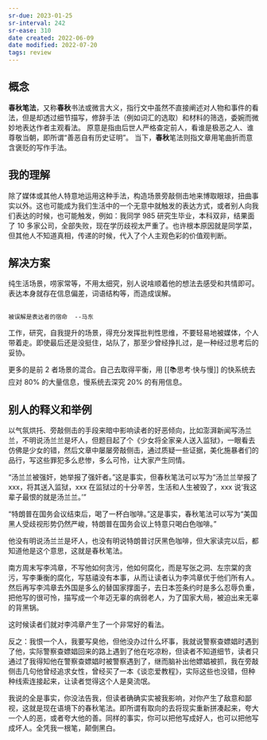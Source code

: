 ```yaml
---
sr-due: 2023-01-25
sr-interval: 242
sr-ease: 310
date created: 2022-06-09
date modified: 2022-07-20
tags: review 
---
```


## 概念

**春秋笔法**，又称**春秋**书法或微言大义，指行文中虽然不直接阐述对人物和事件的看法，但是却透过细节描写，修辞手法（例如词汇的选取）和材料的筛选，委婉而微妙地表达作者主观看法。 原意是指由后世人严格查定前人，看谁是极恶之人、谁尊敬当朝，即所谓“善恶自有历史证明”。 当下，**春秋**笔法则指文章用笔曲折而意含褒贬的写作手法。

## 我的理解

除了媒体或其他人特意地运用这种手法，构造场景旁敲侧击地来博取眼球，扭曲事实以外。这也可能成为我们生活中的一个无意中就触发的表达方式，或者别人向我们表达的时候，也可能触发，例如：我同学 985 研究生毕业，本科双非，结果面了 10 多家公司，全部失败，现在学历歧视太严重了。也许根本原因就是同学菜，但其他人不知道真相，传递的时候，代入了个人主观色彩的价值观判断。

## 解决方案

纯生活场景，唠家常等，不用太细究，别人说啥顺着他的想法去感受和共情即可。表达本身就存在信息偏差，词语结构等，而造成误解。

```

被误解是表达者的宿命  --马东

```

工作，研究，自我提升的场景，得充分发挥批判性思维，不要轻易地被媒体，个人带着走。即使最后还是没挺住，站队了，那至少曾经挣扎过，是一种经过思考后的妥协。

更多的是前 2 者场景的混合。自己去取得平衡，用 [[📚思考·快与慢]] 的快系统去应对 80% 的大量信息，慢系统去深究 20% 的有用信息。

## 别人的释义和举例

以气氛烘托、旁敲侧击的手段来暗中影响读者的好恶倾向，比如澎湃新闻写汤兰兰，不明说汤兰兰是坏人，但题目起了个《少女将全家亲人送入监狱》，一眼看去仿佛是少女的错，然后文章中屡屡旁敲侧击，通过质疑一些证据，美化施暴者们的品行，写这些罪犯多么悲惨，多么可怜，让大家产生同情。

“汤兰兰被强奸，她举报了强奸者。”这是事实，但春秋笔法可以写为“汤兰兰举报了 xxx，将其送入监狱，xxx 在监狱过的十分辛苦，生活和人生被毁了，xxx 说‘我这辈子最恨的就是汤兰兰。’”

“特朗普在国务会议结束后，喝了一杯白咖啡。”这是事实，春秋笔法可以写为“美国黑人受歧视形势仍然严峻，特朗普在国务会议上特意只喝白色咖啡。”

他没有明说汤兰兰是坏人，也没有明说特朗普讨厌黑色咖啡，但大家读完以后，都知道他是这个意思，这就是春秋笔法。

南方周末写李鸿章，不写他如何贪污，他如何腐化，而是写张之洞、左宗棠的贪污，写李秉衡的腐化，写慈禧没有本事，从而让读者认为李鸿章优于他们所有人。然后再写李鸿章去外国是多么的替国家撑面子，去日本签条约时是多么忍辱负重，把他写的很可怜，描写成一个年迈无辜的病弱老人，为了国家大局，被迫出来无辜的背黑锅。

这时候读者们就对李鸿章产生了一个非常好的看法。

反之：我恨一个人，我要写臭他，但他没办过什么坏事，我就说警察查嫖娼时遇到了他，实际警察查嫖娼回来的路上遇到了他在吃凉粉，但读者不知道细节，读者只通过了我得知他在警察查嫖娼时被警察遇到了，继而脑补出他嫖娼被抓，我在旁敲侧击几句他曾经追求女性，曾经买了一本《谈恋爱教程》，实际这些也没错，但种种线索连接起来，让读者觉得这个人是臭流氓。

我说的全是事实，你没法告我，但读者确确实实被我影响，对你产生了敌意和鄙视，这就是现在语境下的春秋笔法。即所谓有取向的去将现实重新拼凑起来，夸大一个人的恶，或者夸大他的善。同样的事实，你可以把他写成好人，也可以把他写成坏人。全凭我一根笔，颠倒黑白。
